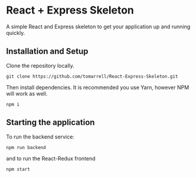 # React + Express Skeleton
A simple React and Express skeleton to get your application up and running quickly.

## Installation and Setup
Clone the repository locally.
```
git clone https://github.com/tomarrell/React-Express-Skeleton.git
```

Then install dependencies. It is recommended you use Yarn, however NPM will work as well.
```
npm i
```

## Starting the application
To run the backend service:
```
npm run backend
```
and to run the React-Redux frontend
```
npm start
```

